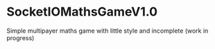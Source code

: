 # SocketIOMathsGameV1.0
Simple multipayer maths game with little style and incomplete (work in progress)
